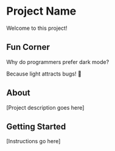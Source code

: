 # Project Name

Welcome to this project! 

## Fun Corner

Why do programmers prefer dark mode? 

Because light attracts bugs! 🐛 

## About

[Project description goes here]

## Getting Started

[Instructions go here]
